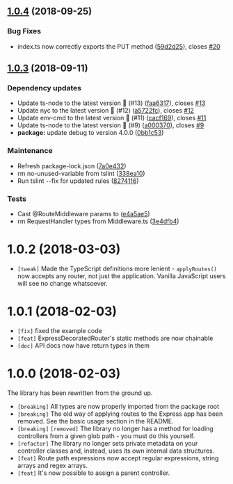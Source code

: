 ## [1.0.4](https://github.com/Alorel/express-decorated-router/compare/1.0.3...1.0.4) (2018-09-25)


### Bug Fixes

* index.ts now correctly exports the PUT method ([59d2d25](https://github.com/Alorel/express-decorated-router/commit/59d2d25)), closes [#20](https://github.com/Alorel/express-decorated-router/issues/20)

## [1.0.3](https://github.com/Alorel/express-decorated-router/compare/v1.0.2...1.0.3) (2018-09-11)


### Dependency updates

* Update ts-node to the latest version 🚀 (#13) ([faa6317](https://github.com/Alorel/express-decorated-router/commit/faa6317)), closes [#13](https://github.com/Alorel/express-decorated-router/issues/13)
* Update nyc to the latest version 🚀 (#12) ([a5722fc](https://github.com/Alorel/express-decorated-router/commit/a5722fc)), closes [#12](https://github.com/Alorel/express-decorated-router/issues/12)
* Update env-cmd to the latest version 🚀 (#11) ([cacf169](https://github.com/Alorel/express-decorated-router/commit/cacf169)), closes [#11](https://github.com/Alorel/express-decorated-router/issues/11)
* Update ts-node to the latest version 🚀 (#9) ([a000370](https://github.com/Alorel/express-decorated-router/commit/a000370)), closes [#9](https://github.com/Alorel/express-decorated-router/issues/9)
* **package:** update debug to version 4.0.0 ([0bb1c53](https://github.com/Alorel/express-decorated-router/commit/0bb1c53))


### Maintenance

* Refresh package-lock.json ([7a0e432](https://github.com/Alorel/express-decorated-router/commit/7a0e432))
* rm no-unused-variable from tslint ([338ea10](https://github.com/Alorel/express-decorated-router/commit/338ea10))
* Run tslint --fix for updated rules ([8274116](https://github.com/Alorel/express-decorated-router/commit/8274116))


### Tests

* Cast @RouteMiddleware params to <any> ([e4a5ae5](https://github.com/Alorel/express-decorated-router/commit/e4a5ae5))
* rm RequestHandler types from Middleware.ts ([3e4dfb4](https://github.com/Alorel/express-decorated-router/commit/3e4dfb4))

# 1.0.2 (2018-03-03)

* `[tweak]` Made the TypeScript definitions more lenient - `applyRoutes()` now accepts any router, not just the application. Vanilla JavaScript users will see no change whatsoever.

# 1.0.1 (2018-02-03)

* `[fix]` fixed the example code
* `[feat]` ExpressDecoratedRouter's static methods are now chainable
* `[doc]` API docs now have return types in them

# 1.0.0 (2018-02-03)

The library has been rewritten from the ground up.

* `[breaking]` All types are now properly imported from the package root
* `[breaking]` The old way of applying routes to the Express app has been removed. See the basic usage section in the README.
* `[breaking]` `[removed]` The library no longer has a method for loading controllers from a given glob path - you must do this yourself. 
* `[refactor]` The library no longer sets private metadata on your controller classes and, instead, uses its own internal data structures.
* `[feat]` Route path expressions now accept regular expressions, string arrays and regex arrays.
* `[feat]` It's now possible to assign a parent controller.
